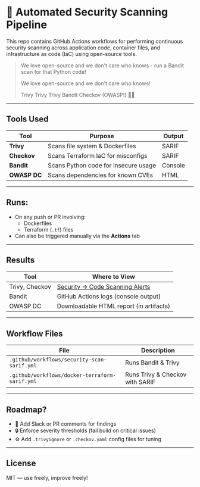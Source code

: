 # 🔐 Automated Security Scanning Pipeline

This repo contains GitHub Actions workflows for performing continuous security scanning across application code, container files, and infrastructure as code (IaC) using open-source tools. 

> We love open-source and we don't care who knows - run a Bandit scan for that Python code!
> 
> We love open-source and we don't care who knows!
> 
> Trivy Trivy Trivy Bandit Checkov (OWASP!) 🎵🎶

---

## Tools Used

| Tool        | Purpose                                | Output   |
|-------------|----------------------------------------|----------|
| **Trivy**   | Scans file system & Dockerfiles        | SARIF    |
| **Checkov** | Scans Terraform IaC for misconfigs     | SARIF    |
| **Bandit**  | Scans Python code for insecure usage   | Console  |
| **OWASP DC**| Scans dependencies for known CVEs      | HTML     |

---

## Runs:

- On any push or PR involving:
  - Dockerfiles
  - Terraform (`.tf`) files
- Can also be triggered manually via the **Actions** tab

---

## Results

| Tool        | Where to View                            |
|-------------|------------------------------------------|
| Trivy, Checkov | [Security → Code Scanning Alerts](../../security/code-scanning) |
| Bandit      | GitHub Actions logs (console output)     |
| OWASP DC    | Downloadable HTML report (in artifacts)  |

---

## Workflow Files

| File | Description |
|------|-------------|
| `.github/workflows/security-scan-sarif.yml` | Runs Bandit & Trivy |
| `.github/workflows/docker-terraform-sarif.yml` | Runs Trivy & Checkov with SARIF |

---

## Roadmap?

- 💬 Add Slack or PR comments for findings
- 🔒 Enforce severity thresholds (fail build on critical issues)
- ⚙️ Add `.trivyignore` or `.checkov.yaml` config files for tuning

---

## License

MIT — use freely, improve freely!

